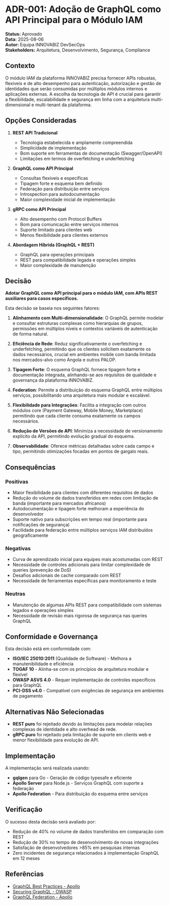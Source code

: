 # ADR-001: Adoção de GraphQL como API Principal para o Módulo IAM

**Status:** Aprovado  
**Data:** 2025-08-06  
**Autor:** Equipa INNOVABIZ DevSecOps  
**Stakeholders:** Arquitetura, Desenvolvimento, Segurança, Compliance  

## Contexto

O módulo IAM da plataforma INNOVABIZ precisa fornecer APIs robustas, flexíveis e de alto desempenho para autenticação, autorização e gestão de identidades que serão consumidas por múltiplos módulos internos e aplicações externas. A escolha da tecnologia de API é crucial para garantir a flexibilidade, escalabilidade e segurança em linha com a arquitetura multi-dimensional e multi-tenant da plataforma.

## Opções Consideradas

1. **REST API Tradicional**
   * Tecnologia estabelecida e amplamente compreendida
   * Simplicidade de implementação
   * Bom suporte em ferramentas de documentação (Swagger/OpenAPI)
   * Limitações em termos de overfetching e underfetching

2. **GraphQL como API Principal**
   * Consultas flexíveis e específicas
   * Tipagem forte e esquema bem definido
   * Federação para distribuição entre serviços
   * Introspection para autodocumentação
   * Maior complexidade inicial de implementação

3. **gRPC como API Principal**
   * Alto desempenho com Protocol Buffers
   * Bom para comunicação entre serviços internos
   * Suporte limitado para clientes web
   * Menos flexibilidade para clientes externos

4. **Abordagem Híbrida (GraphQL + REST)**
   * GraphQL para operações principais
   * REST para compatibilidade legada e operações simples
   * Maior complexidade de manutenção

## Decisão

**Adotar GraphQL como API principal para o módulo IAM, com APIs REST auxiliares para casos específicos.**

Esta decisão se baseia nos seguintes fatores:

1. **Alinhamento com Multi-dimensionalidade**: O GraphQL permite modelar e consultar estruturas complexas como hierarquias de grupos, permissões em múltiplos níveis e contextos variáveis de autenticação de forma natural.

2. **Eficiência de Rede**: Reduz significativamente o overfetching e underfetching, permitindo que os clientes solicitem exatamente os dados necessários, crucial em ambientes mobile com banda limitada nos mercados-alvo como Angola e outros PALOP.

3. **Tipagem Forte**: O esquema GraphQL fornece tipagem forte e documentação integrada, alinhando-se aos requisitos de qualidade e governança da plataforma INNOVABIZ.

4. **Federation**: Permite a distribuição do esquema GraphQL entre múltiplos serviços, possibilitando uma arquitetura mais modular e escalável.

5. **Flexibilidade para Integrações**: Facilita a integração com outros módulos core (Payment Gateway, Mobile Money, Marketplace) permitindo que cada cliente consuma exatamente os campos necessários.

6. **Redução de Versões de API**: Minimiza a necessidade de versionamento explícito da API, permitindo evolução gradual do esquema.

7. **Observabilidade**: Oferece métricas detalhadas sobre cada campo e tipo, permitindo otimizações focadas em pontos de gargalo reais.

## Consequências

### Positivas

* Maior flexibilidade para clientes com diferentes requisitos de dados
* Redução do volume de dados transferidos em redes com limitação de banda (importante para mercados africanos)
* Autodocumentação e tipagem forte melhoram a experiência do desenvolvedor
* Suporte nativo para subscrições em tempo real (importante para notificações de segurança)
* Facilidade para federação entre múltiplos serviços IAM distribuídos geograficamente

### Negativas

* Curva de aprendizado inicial para equipes mais acostumadas com REST
* Necessidade de controles adicionais para limitar complexidade de queries (prevenção de DoS)
* Desafios adicionais de cache comparado com REST
* Necessidade de ferramentas específicas para monitoramento e teste

### Neutras

* Manutenção de algumas APIs REST para compatibilidade com sistemas legados e operações simples
* Necessidade de revisão mais rigorosa de segurança nas queries GraphQL

## Conformidade e Governança

Esta decisão está em conformidade com:

* **ISO/IEC 25010:2011** (Qualidade de Software) - Melhora a manutenibilidade e eficiência
* **TOGAF 10** - Alinha-se com os princípios de arquitetura modular e flexível
* **OWASP ASVS 4.0** - Requer implementação de controles específicos para GraphQL
* **PCI-DSS v4.0** - Compatível com exigências de segurança em ambientes de pagamento

## Alternativas Não Selecionadas

* **REST puro** foi rejeitado devido às limitações para modelar relações complexas de identidade e alto overhead de rede.
* **gRPC puro** foi rejeitado pela limitação de suporte em clients web e menor flexibilidade para evolução de API.

## Implementação

A implementação será realizada usando:

* **gqlgen** para Go - Geração de código typesafe e eficiente
* **Apollo Server** para Node.js - Serviços GraphQL com suporte a federação
* **Apollo Federation** - Para distribuição do esquema entre serviços

## Verificação

O sucesso desta decisão será avaliado por:

* Redução de 40% no volume de dados transferidos em comparação com REST
* Redução de 30% no tempo de desenvolvimento de novas integrações
* Satisfação de desenvolvedores >85% em pesquisas internas
* Zero incidentes de segurança relacionados à implementação GraphQL em 12 meses

## Referências

* [GraphQL Best Practices - Apollo](https://www.apollographql.com/docs/apollo-server/security/overview/)
* [Securing GraphQL - OWASP](https://cheatsheetseries.owasp.org/cheatsheets/GraphQL_Cheat_Sheet.html)
* [GraphQL Federation - Apollo](https://www.apollographql.com/docs/federation/)